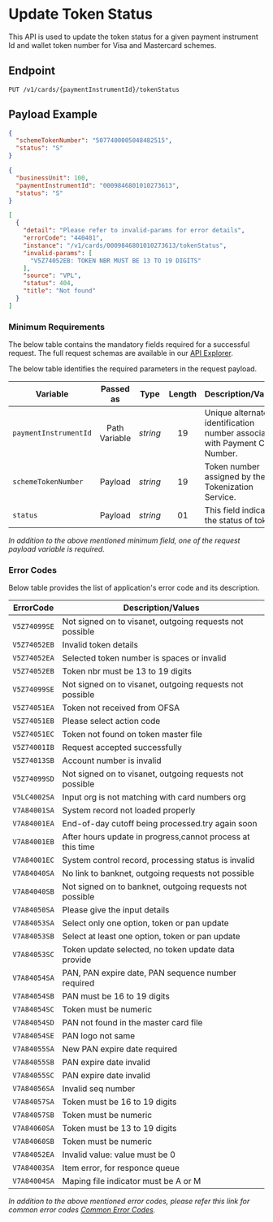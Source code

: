 # Update Token Status

This API is used to update the token status for a given payment instrument Id and wallet token number for Visa and Mastercard schemes.

## Endpoint

`PUT /v1/cards/{paymentInstrumentId}/tokenStatus`

## Payload Example

<!--
type: tab
titles: Request, Response, Error
-->

```json
{
  "schemeTokenNumber": "5077400005048482515",
  "status": "S"
}
```

<!--
type: tab
-->

```json
{
  "businessUnit": 100,
  "paymentInstrumentId": "0009846801010273613",
  "status": "S"
}
```

<!--
type: tab
-->

```json
[
  {
    "detail": "Please refer to invalid-params for error details",
    "errorCode": "440401",
    "instance": "/v1/cards/0009846801010273613/tokenStatus",
    "invalid-params": [
      "V5Z74052EB: TOKEN NBR MUST BE 13 TO 19 DIGITS"
    ],
    "source": "VPL",
    "status": 404,
    "title": "Not found"
  }
]
```
<!-- type: tab-end -->

### Minimum Requirements

The below table contains the mandatory fields required for a successful request. The full request schemas are available in our [API Explorer](../api/?type=put&path=/v1/cards/{paymentInstrumentId}/tokenStatus).

The below table identifies the required parameters in the request payload.

| Variable | Passed as | Type | Length | Description/Values |
| -------- | :-------: | :--: | :------------: | ------------------ |
| `paymentInstrumentId` | Path Variable | *string* | 19 | Unique alternate identification number associated with Payment Card Number. |
| `schemeTokenNumber` | Payload | *string* | 19 | Token number assigned by the Tokenization Service. |
| `status` | Payload | *string* | 01 | This field indicate the status of token. |

*In addition to the above mentioned minimum field, one of the request payload variable is required.*

### Error Codes

Below table provides the list of application's error code and its description.

| ErrorCode |  Description/Values |
| --------  | ------------------ |
| `V5Z74099SE` | Not signed on to visanet, outgoing requests not possible |
| `V5Z74052EB` | Invalid token details |
| `V5Z74052EA` | Selected token number is spaces or invalid |
| `V5Z74052EB` | Token nbr must be 13 to 19 digits |
| `V5Z74099SE` | Not signed on to visanet, outgoing requests not possible |
| `V5Z74051EA` | Token not received from OFSA |
| `V5Z74051EB` | Please select action code |
| `V5Z74051EC` | Token not found on token master file |
| `V5Z74001IB` | Request accepted successfully |
| `V5Z74013SB` | Account number is invalid |
| `V5Z74099SD` | Not signed on to visanet, outgoing requests not possible |
| `V5LC4002SA` | Input org is not matching with card numbers org |
| `V7A84001SA` | System record not loaded properly |
| `V7A84001EA` | End-of-day cutoff being processed.try again soon |
| `V7A84001EB` | After hours update in progress,cannot process at this time |
| `V7A84001EC` | System control record, processing status is invalid |
| `V7A84040SA` | No link to banknet, outgoing requests not possible |
| `V7A84040SB` | Not signed on to banknet, outgoing requests not possible |
| `V7A84050SA` | Please give the input details |
| `V7A84053SA` | Select only one option, token or pan update |
| `V7A84053SB` | Select at least one option, token or pan update |
| `V7A84053SC` | Token update selected, no token update data provide |
| `V7A84054SA` | PAN, PAN expire date, PAN sequence number required |
| `V7A84054SB` | PAN must be 16 to 19 digits |
| `V7A84054SC` | Token must be numeric |
| `V7A84054SD` | PAN not found in the master card file |
| `V7A84054SE` | PAN logo not same |
| `V7A84055SA` | New PAN expire date required |
| `V7A84055SB` | PAN expire date invalid |
| `V7A84055SC` | PAN expire date invalid |
| `V7A84056SA` | Invalid seq number |
| `V7A84057SA` | Token must be 16 to 19 digits |
| `V7A84057SB` | Token must be numeric |
| `V7A84060SA` | Token must be 13 to 19 digits |
| `V7A84060SB` | Token must be numeric |
| `V7A84052EA` | Invalid value: value must be 0 |
| `V7A84003SA` | Item error, for responce queue |
| `V7A84004SA` | Maping file indicator must be A or M |

*In addition to the above mentioned error codes, please refer this link for common error codes [Common Error Codes](?path=docs/Common_Error_Code.md).*
